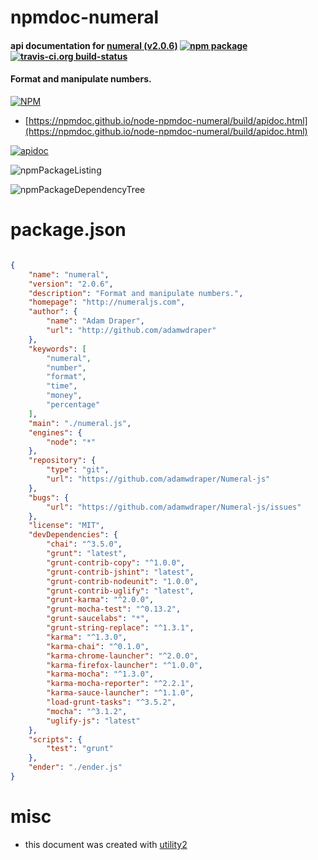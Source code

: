# npmdoc-numeral

#### api documentation for  [numeral (v2.0.6)](http://numeraljs.com)  [![npm package](https://img.shields.io/npm/v/npmdoc-numeral.svg?style=flat-square)](https://www.npmjs.org/package/npmdoc-numeral) [![travis-ci.org build-status](https://api.travis-ci.org/npmdoc/node-npmdoc-numeral.svg)](https://travis-ci.org/npmdoc/node-npmdoc-numeral)

#### Format and manipulate numbers.

[![NPM](https://nodei.co/npm/numeral.png?downloads=true&downloadRank=true&stars=true)](https://www.npmjs.com/package/numeral)

- [https://npmdoc.github.io/node-npmdoc-numeral/build/apidoc.html](https://npmdoc.github.io/node-npmdoc-numeral/build/apidoc.html)

[![apidoc](https://npmdoc.github.io/node-npmdoc-numeral/build/screenCapture.buildCi.browser.%252Ftmp%252Fbuild%252Fapidoc.html.png)](https://npmdoc.github.io/node-npmdoc-numeral/build/apidoc.html)

![npmPackageListing](https://npmdoc.github.io/node-npmdoc-numeral/build/screenCapture.npmPackageListing.svg)

![npmPackageDependencyTree](https://npmdoc.github.io/node-npmdoc-numeral/build/screenCapture.npmPackageDependencyTree.svg)



# package.json

```json

{
    "name": "numeral",
    "version": "2.0.6",
    "description": "Format and manipulate numbers.",
    "homepage": "http://numeraljs.com",
    "author": {
        "name": "Adam Draper",
        "url": "http://github.com/adamwdraper"
    },
    "keywords": [
        "numeral",
        "number",
        "format",
        "time",
        "money",
        "percentage"
    ],
    "main": "./numeral.js",
    "engines": {
        "node": "*"
    },
    "repository": {
        "type": "git",
        "url": "https://github.com/adamwdraper/Numeral-js"
    },
    "bugs": {
        "url": "https://github.com/adamwdraper/Numeral-js/issues"
    },
    "license": "MIT",
    "devDependencies": {
        "chai": "^3.5.0",
        "grunt": "latest",
        "grunt-contrib-copy": "^1.0.0",
        "grunt-contrib-jshint": "latest",
        "grunt-contrib-nodeunit": "1.0.0",
        "grunt-contrib-uglify": "latest",
        "grunt-karma": "^2.0.0",
        "grunt-mocha-test": "^0.13.2",
        "grunt-saucelabs": "*",
        "grunt-string-replace": "^1.3.1",
        "karma": "^1.3.0",
        "karma-chai": "^0.1.0",
        "karma-chrome-launcher": "^2.0.0",
        "karma-firefox-launcher": "^1.0.0",
        "karma-mocha": "^1.3.0",
        "karma-mocha-reporter": "^2.2.1",
        "karma-sauce-launcher": "^1.1.0",
        "load-grunt-tasks": "^3.5.2",
        "mocha": "^3.1.2",
        "uglify-js": "latest"
    },
    "scripts": {
        "test": "grunt"
    },
    "ender": "./ender.js"
}
```



# misc
- this document was created with [utility2](https://github.com/kaizhu256/node-utility2)

